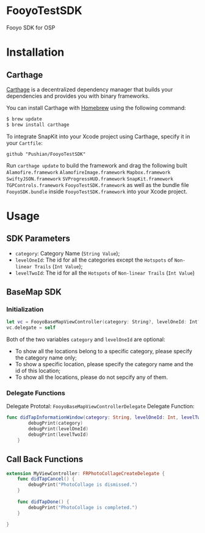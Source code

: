 # FooyoTestSDK
Fooyo SDK for OSP

# Installation
## Carthage
[Carthage](https://github.com/Carthage/Carthage) is a decentralized dependency manager that builds your dependencies and provides you with binary frameworks.

You can install Carthage with [Homebrew](http://brew.sh/) using the following command:

```bash
$ brew update
$ brew install carthage
```

To integrate SnapKit into your Xcode project using Carthage, specify it in your `Cartfile`:

```ogdl
github "Pushian/FooyoTestSDK"
```

Run `carthage update` to build the framework and drag the following built 
`Alamofire.framework`
`AlamofireImage.framework`
`Mapbox.framework`
`SwiftyJSON.framework`
`SVProgressHUD.framework`
`SnapKit.framework`
`TGPControls.framework`
`FooyoTestSDK.framework`
as well as the bundle file `FooyoSDK.bundle` inside `FooyoTestSDK.framework`
into your Xcode project.

# Usage
## SDK Parameters
- `category`: Category Name (`String Value`);
- `levelOneId`: The id for all the categories except the `Hotspots` of `Non-linear Trails` (`Int Value`);
- `levelTwoId`: The id for all the `Hotspots` of `Non-linear Trails` (`Int Value`)
## BaseMap SDK

### Initialization

```swift
let vc = FooyoBaseMapViewController(category: String?, levelOneId: Int?)
vc.delegate = self
```
Both of the two variables `category` and `levelOneId` are optional:

- To show all the locations belong to a specific category, please specify the category name only;
- To show a specific location, please specify the category name and the id of this location;
- To show all the locations, please do not sepcify any of them.

### Delegate Functions
Delegate Prototal: `FooyoBaseMapViewControllerDelegate`
Delegate Function:
```swift
func didTapInformationWindow(category: String, levelOneId: Int, levelTwoId: Int?) {
        debugPrint(category)
        debugPrint(levelOneId)
        debugPrint(levelTwoId)
    }
```
## Call Back Functions

```swift
extension MyViewController: FRPhotoCollageCreateDelegate {
    func didTapCancel() {
        debugPrint("PhotoCollage is dismissed.")
    }
    
    func didTapDone() {
        debugPrint("PhotoCollage is completed.")
    }
    
}
```

